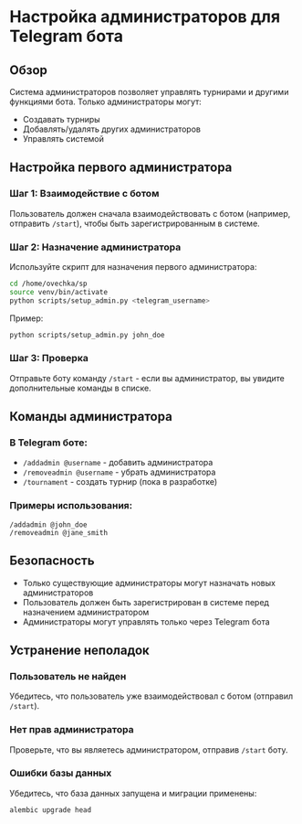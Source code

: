 # Настройка администраторов для Telegram бота

## Обзор

Система администраторов позволяет управлять турнирами и другими функциями бота. Только администраторы могут:
- Создавать турниры
- Добавлять/удалять других администраторов
- Управлять системой

## Настройка первого администратора

### Шаг 1: Взаимодействие с ботом
Пользователь должен сначала взаимодействовать с ботом (например, отправить `/start`), чтобы быть зарегистрированным в системе.

### Шаг 2: Назначение администратора
Используйте скрипт для назначения первого администратора:

```bash
cd /home/ovechka/sp
source venv/bin/activate
python scripts/setup_admin.py <telegram_username>
```

Пример:
```bash
python scripts/setup_admin.py john_doe
```

### Шаг 3: Проверка
Отправьте боту команду `/start` - если вы администратор, вы увидите дополнительные команды в списке.

## Команды администратора

### В Telegram боте:

- `/addadmin @username` - добавить администратора
- `/removeadmin @username` - убрать администратора  
- `/tournament` - создать турнир (пока в разработке)

### Примеры использования:

```
/addadmin @john_doe
/removeadmin @jane_smith
```

## Безопасность

- Только существующие администраторы могут назначать новых администраторов
- Пользователь должен быть зарегистрирован в системе перед назначением администратором
- Администраторы могут управлять только через Telegram бота

## Устранение неполадок

### Пользователь не найден
Убедитесь, что пользователь уже взаимодействовал с ботом (отправил `/start`).

### Нет прав администратора
Проверьте, что вы являетесь администратором, отправив `/start` боту.

### Ошибки базы данных
Убедитесь, что база данных запущена и миграции применены:
```bash
alembic upgrade head
``` 